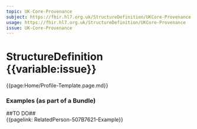 ```yaml
---
topic: UK-Core-Provenance
subject: https://fhir.hl7.org.uk/StructureDefinition/UKCore-Provenance
usage: https://fhir.hl7.org.uk/StructureDefinition/UKCore-Provenance
issue: UK-Core-Provenance
---
```


# StructureDefinition {{variable:issue}}

<nocheck>
{{page:Home/Profile-Template.page.md}}

<div id="Examples" class="tabcontent">
  <h3>Examples (as part of a Bundle)</h3>
  ##TO DO##
<br>{{pagelink: RelatedPerson-507B7621-Example}}
<br><br>

</div>
</nocheck>